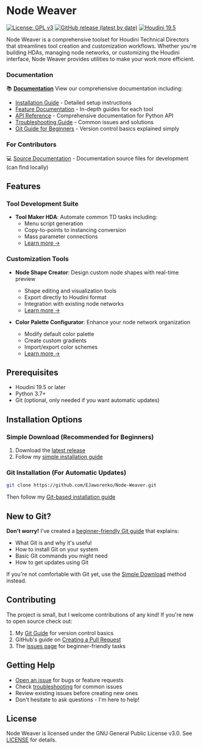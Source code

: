 # Node Weaver

[![License: GPL v3](https://img.shields.io/badge/License-GPLv3-blue.svg)](https://www.gnu.org/licenses/gpl-3.0)
[![GitHub release (latest by date)](https://img.shields.io/github/v/release/EJaworenko/Node-Weaver)](https://github.com/EJaworenko/Node-Weaver/releases)
[![Houdini 19.5](https://img.shields.io/badge/Houdini-19.5%2B-orange)](https://www.sidefx.com/download/)

Node Weaver is a comprehensive toolset for Houdini Technical Directors that streamlines tool creation and customization workflows. Whether you're building HDAs, managing node networks, or customizing the Houdini interface, Node Weaver provides utilities to make your work more efficient.

### Documentation
📚 **[Documentation](https://ejaworenko.github.io/Node-Weaver)**
View our comprehensive documentation including:
- [Installation Guide](https://ejaworenko.github.io/Node-Weaver/installation) - Detailed setup instructions
- [Feature Documentation](https://ejaworenko.github.io/Node-Weaver/features) - In-depth guides for each tool
- [API Reference](https://ejaworenko.github.io/Node-Weaver/reference/core/exceptions) - Comprehensive documentation for Python API
- [Troubleshooting Guide](https://ejaworenko.github.io/Node-Weaver/troubleshooting) - Common issues and solutions
- [Git Guide for Beginners](https://ejaworenko.github.io/Node-Weaver/git-guide) - Version control basics explained simply

### For Contributors
💻 [Source Documentation](scripts/python/nodeweaver/docs) - Documentation source files for development (can find locally)

## Features

### Tool Development Suite
- **Tool Maker HDA**: Automate common TD tasks including:
  - Menu script generation
  - Copy-to-points to instancing conversion
  - Mass parameter connections
  - [Learn more →](https://ejaworenko.github.io/Node-Weaver/features/tool-maker-tools)

### Customization Tools
- **Node Shape Creator**: Design custom node shapes with real-time preview
  - Shape editing and visualization tools
  - Export directly to Houdini format
  - Integration with existing node networks
  - [Learn more →](https://ejaworenko.github.io/Node-Weaver/features/node-shape)

- **Color Palette Configurator**: Enhance your node network organization
  - Modify default color palette
  - Create custom gradients
  - Import/export color schemes
  - [Learn more →](https://ejaworenko.github.io/Node-Weaver/features/color-palette)

## Prerequisites
- Houdini 19.5 or later
- Python 3.7+
- Git (optional, only needed if you want automatic updates)

## Installation Options

### Simple Download (Recommended for Beginners)
1. Download the [latest release](https://github.com/EJaworenko/Node-Weaver/releases)
2. Follow my [simple installation guide](https://ejaworenko.github.io/Node-Weaver/installation/#method-1-simple-installation)

### Git Installation (For Automatic Updates)
```bash
git clone https://github.com/EJaworenko/Node-Weaver.git
```
Then follow my [Git-based installation guide](https://ejaworenko.github.io/Node-Weaver/installation/#method-2-git-installation)

## New to Git?
**Don't worry!** I've created a [beginner-friendly Git guide](https://ejaworenko.github.io/Node-Weaver/git-guide) that explains:
- What Git is and why it's useful
- How to install Git on your system
- Basic Git commands you might need
- How to get updates using Git

If you're not comfortable with Git yet, use the [Simple Download](#simple-download) method instead.

## Contributing

The project is small, but I welcome contributions of any kind! If you're new to open source check out:
1. My [Git Guide](https://ejaworenko.github.io/Node-Weaver/git-guide) for version control basics
2. GitHub's guide on [Creating a Pull Request](https://docs.github.com/en/pull-requests/collaborating-with-pull-requests/proposing-changes-to-your-work-with-pull-requests/creating-a-pull-request)
3. The [issues page](https://github.com/EJaworenko/Node-Weaver/issues) for beginner-friendly tasks

## Getting Help

- [Open an issue](https://github.com/EJaworenko/Node-Weaver/issues) for bugs or feature requests
- Check [troubleshooting](https://ejaworenko.github.io/Node-Weaver/troubleshooting) for common issues
- Review existing issues before creating new ones
- Don't hesitate to ask questions - I'm here to help!

## License

Node Weaver is licensed under the GNU General Public License v3.0. See [LICENSE](LICENSE) for details.